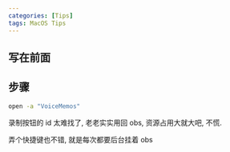 ```yaml
---
categories: [Tips]
tags: MacOS Tips
---
```






## 写在前面





## 步骤



```bash
open -a "VoiceMemos"
```





录制按钮的 id 太难找了, 老老实实用回 obs, 资源占用大就大吧, 不慌. 

弄个快捷键也不错, 就是每次都要后台挂着 obs